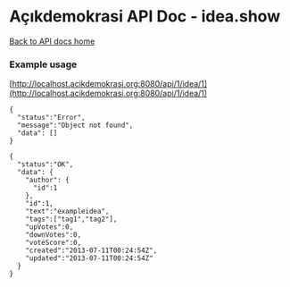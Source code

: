 # Açıkdemokrasi API Doc - idea.show

[Back to API docs home](Home)

### Example usage

[http://localhost.acikdemokrasi.org:8080/api/1/idea/1](http://localhost.acikdemokrasi.org:8080/api/1/idea/1)

```
{
  "status":"Error",
  "message":"Object not found",
  "data": []
}
```
```
{
  "status":"OK",
  "data": {
    "author": {
      "id":1
    },
    "id":1,
    "text":"exampleidea",
    "tags":["tag1","tag2"],
    "upVotes":0,
    "downVotes":0,
    "voteScore":0,
    "created":"2013-07-11T00:24:54Z",
    "updated":"2013-07-11T00:24:54Z"
  }
}
```